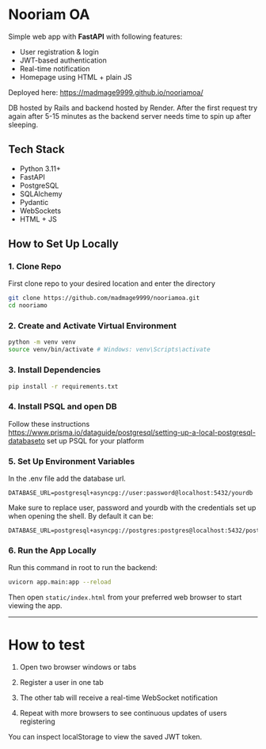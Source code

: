 # Nooriam OA

Simple web app with **FastAPI** with following features:

- User registration & login
- JWT-based authentication
- Real-time notification
- Homepage using HTML + plain JS

Deployed here: https://madmage9999.github.io/nooriamoa/

DB hosted by Rails and backend hosted by Render. After the first request try again after 5-15 minutes as the backend server needs time to spin up after sleeping.

## Tech Stack

- Python 3.11+
- FastAPI
- PostgreSQL
- SQLAlchemy
- Pydantic
- WebSockets
- HTML + JS



## How to Set Up Locally

### 1. Clone Repo

First clone repo to your desired location and enter the directory

```bash
git clone https://github.com/madmage9999/nooriamoa.git
cd nooriamo
```

### 2. Create and Activate Virtual Environment
```bash
python -m venv venv
source venv/bin/activate # Windows: venv\Scripts\activate
```

### 3. Install Dependencies
```bash
pip install -r requirements.txt
```

### 4. Install PSQL and open DB 

Follow these instructions https://www.prisma.io/dataguide/postgresql/setting-up-a-local-postgresql-databaseto set up PSQL for your platform

### 5. Set Up Environment Variables

In the .env file add the database url.
```env
DATABASE_URL=postgresql+asyncpg://user:password@localhost:5432/yourdb
```
Make sure to replace user, password and yourdb with the credentials set up when opening the shell. By default it can be:
```env
DATABASE_URL=postgresql+asyncpg://postgres:postgres@localhost:5432/postgres
```

### 6. Run the App Locally

Run this command in root to run the backend:
```bash
uvicorn app.main:app --reload
```

Then open `static/index.html` from your preferred web browser to start viewing the app.


---

# How to test

1. Open two browser windows or tabs

2. Register a user in one tab

3. The other tab will receive a real-time WebSocket notification

4. Repeat with more browsers to see continuous updates of users registering

You can inspect localStorage to view the saved JWT token.
